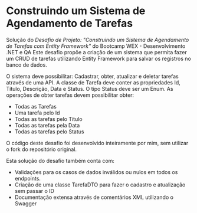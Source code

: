 # Construindo um Sistema de Agendamento de Tarefas

Solução do *Desafio de Projeto: "Construindo um Sistema de Agendamento de Tarefas com Entity Framework"* do Bootcamp WEX - Desenvolvimento .NET e QA
Este desafio propõe a criação de um sistema que permita fazer um CRUD de tarefas utilizando Entity Framework para salvar os registros no banco de dados.

O sistema deve possibilitar: Cadastrar, obter, atualizar e deletar tarefas através de uma API.
A classe de Tarefa deve conter as propriedades Id, Título, Descrição, Data e Status.
O tipo Status deve ser um Enum.
As operações de obter tarefas devem possibilitar obter: 
- Todas as Tarefas
- Uma tarefa pelo Id
- Todas as tarefas pelo Título
- Todas as tarefas pela Data
- Todas as tarefas pelo Status

O código deste desafio foi desenvolvido inteiramente por mim, sem utilizar o fork do repositório original.

Esta solução do desafio também conta com: 
- Validações para os casos de dados inválidos ou nulos em todos os endpoints.
- Criação de uma classe TarefaDTO para fazer o cadastro e atualização sem passar o ID
- Documentação extensa através de comentários XML utilizando o Swagger